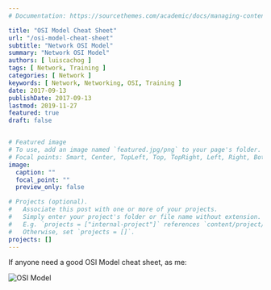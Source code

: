 ```yaml
---
# Documentation: https://sourcethemes.com/academic/docs/managing-content/

title: "OSI Model Cheat Sheet"
url: "/osi-model-cheat-sheet"
subtitle: "Network OSI Model"
summary: "Network OSI Model"
authors: [ luiscachog ]
tags: [ Network, Training ]
categories: [ Network ]
keywords: [ Network, Networking, OSI, Training ]
date: 2017-09-13
publishDate: 2017-09-13
lastmod: 2019-11-27
featured: true
draft: false


# Featured image
# To use, add an image named `featured.jpg/png` to your page's folder.
# Focal points: Smart, Center, TopLeft, Top, TopRight, Left, Right, BottomLeft, Bottom, BottomRight.
image:
  caption: ""
  focal_point: ""
  preview_only: false

# Projects (optional).
#   Associate this post with one or more of your projects.
#   Simply enter your project's folder or file name without extension.
#   E.g. `projects = ["internal-project"]` references `content/project/deep-learning/index.md`.
#   Otherwise, set `projects = []`.
projects: []
---
```


If anyone need a good OSI Model cheat sheet, as me:

![OSI Model](/img/posts/osi-model-cheat-sheet/OSI-TCP-Model-v1.png)

